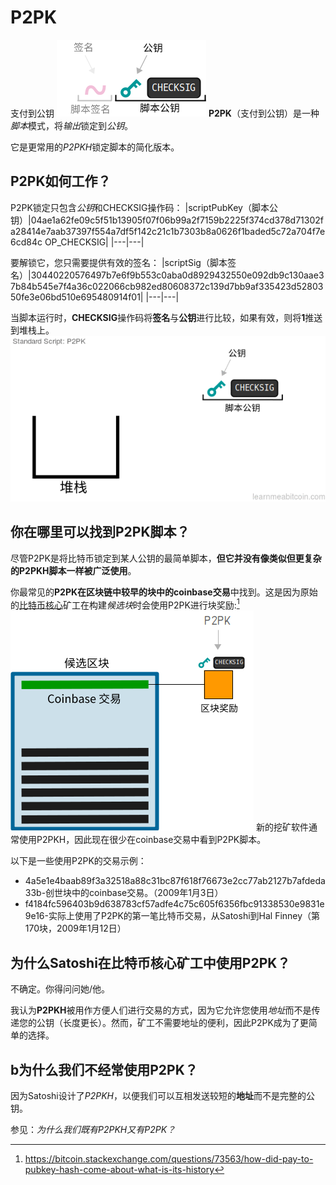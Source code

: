 # P2PK
支付到公钥
![P2PK-1.png](img/P2PK-1%20(1).png)
**P2PK**（支付到公钥）是一种*脚本*模式，将*输出*锁定到*公钥*。

它是更常用的*P2PKH*锁定脚本的简化版本。

## P2PK如何工作？
P2PK锁定只包含*公钥*和CHECKSIG操作码：
|scriptPubKey（脚本公钥）|04ae1a62fe09c5f51b13905f07f06b99a2f7159b2225f374cd378d71302fa28414e7aab37397f554a7df5f142c21c1b7303b8a0626f1baded5c72a704f7e6cd84c OP_CHECKSIG|
|---|---|

要解锁它，您只需要提供有效的签名：
|scriptSig（脚本签名）|30440220576497b7e6f9b553c0aba0d8929432550e092db9c130aae37b84b545e7f4a36c022066cb982ed80608372c139d7bb9af335423d5280350fe3e06bd510e695480914f01|
|---|---|

当脚本运行时，**CHECKSIG**操作码将**签名**与**公钥**进行比较，如果有效，则将**1**推送到堆栈上。
![P2PK-2.png](img/P2PK-2%20(1).gif)

## 你在哪里可以找到P2PK脚本？
尽管P2PK是将比特币锁定到某人公钥的最简单脚本，**但它并没有像类似但更复杂的P2PKH脚本一样被广泛使用**。

你最常见的**P2PK在区块链中较早的块中的coinbase交易**中找到。这是因为原始的[比特币核心](https://bitcoin.org/en/download)矿工在构建*候选块*时会使用P2PK进行块奖励:[^1]
![P2PK-3.png](img/P2PK-3%20(1).png)
新的挖矿软件通常使用P2PKH，因此现在很少在coinbase交易中看到P2PK脚本。

以下是一些使用P2PK的交易示例：

* 4a5e1e4baab89f3a32518a88c31bc87f618f76673e2cc77ab2127b7afdeda33b-创世块中的coinbase交易。（2009年1月3日）
* f4184fc596403b9d638783cf57adfe4c75c605f6356fbc91338530e9831e9e16-实际上使用了P2PK的第一笔比特币交易，从Satoshi到Hal Finney（第170块，2009年1月12日）

## 为什么Satoshi在比特币核心矿工中使用P2PK？

不确定。你得问问她/他。

我认为**P2PKH**被用作方便人们进行交易的方式，因为它允许您使用*地址*而不是传递您的公钥（长度更长）。然而，矿工不需要地址的便利，因此P2PK成为了更简单的选择。

## b为什么我们不经常使用P2PK？

因为Satoshi设计了*P2PKH*，以便我们可以互相发送较短的**地址**而不是完整的公钥。

参见：*为什么我们既有P2PKH又有P2PK？*

[^1]:https://bitcoin.stackexchange.com/questions/73563/how-did-pay-to-pubkey-hash-come-about-what-is-its-history